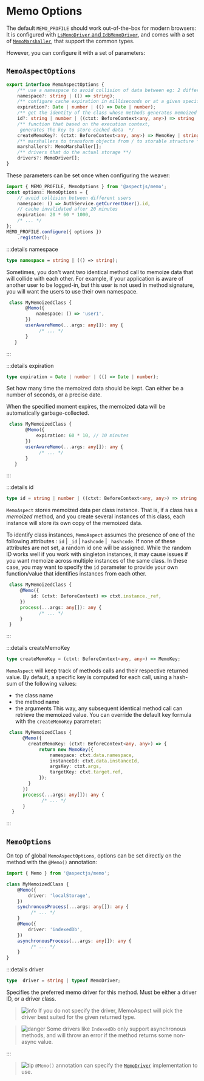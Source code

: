 # Memo Options

The default `MEMO_PROFILE` should work out-of-the-box for modern browsers:
It is configured with [`LsMemoDriver` and `IdbMemoDriver`](./30.memo-drivers.md#memo-drivers), 
and comes with a set of [`MemoMarshaller`](./30.memo-drivers.md#memomarshaller), that support the common types.

However, you can configure it with a set of parameters:

## `MemoAspectOptions`

```typescript
export interface MemoAspectOptions {
    /** use a namespace to avoid collision of data between eg: 2 different users */
    namespace?: string | (() => string);
    /** configure cache expiration in milliseconds or at a given specific date */
    expiration?: Date | number | (() => Date | number);
    /** get the identity of the class whose methods generates memoized data */
    id?: string | number | ((ctxt: BeforeContext<any, any>) => string | number);
    /** function that based on the execution context, 
     generates the key to store cached data  */
    createMemoKey?: (ctxt: BeforeContext<any, any>) => MemoKey | string;
    /** marshallers to transform objects from / to storable structure */
    marshallers?: MemoMarshaller[];
    /** drivers that do the actual storage **/
    drivers?: MemoDriver[];
}
```

These parameters can be set once when configuring the weaver: 
```typescript
import { MEMO_PROFILE, MemoOptions } from '@aspectjs/memo';
const options: MemoOptions = {
    // avoid collision between different users
    namespace: () => AuthService.getCurrentUser().id,
    // cache invalidated after 20 minutes
    expiration: 20 * 60 * 1000,
    /* ... */ 
};
MEMO_PROFILE.configure({ options })
    .register();
```

:::details namespace
```typescript
type namespace = string | (() => string);
```
Sometimes, you don't want two identical method call to memoize data that will collide with each other.
For example, if your application is aware of another user to be logged-in, but this user is not used in method signature, 
you will want the users to use their own namespace. 

 ```typescript
  class MyMemoizedClass {
        @Memo({
            namespace: () => 'user1',
        })
        userAwareMemo(...args: any[]): any {
             /* ... */
        }
    }
 ```
:::

:::details expiration
```typescript
type expiration = Date | number | (() => Date | number);
```
Set how many time the memoized data should be kept.
Can either be a number of seconds, or a precise date.

When the specified moment expires, the memoized data will be automatically garbage-collected.

 ```typescript
  class MyMemoizedClass {
        @Memo({
            expiration: 60 * 10, // 10 minutes
        })
        userAwareMemo(...args: any[]): any {
             /* ... */
        }
    }
 ```
:::

:::details id
```typescript
type id = string | number | ((ctxt: BeforeContext<any, any>) => string | number);
```

`MemoAspect` stores memoized data per class instance. 
That is, if a class has a *memoized* method, and you create several instances of this class, 
each instance will store its own copy of the memoized data.

To identify class instances, `MemoAspect` assumes the presence of one of the following attributes : `id` | `_id` | `hashcode` | `_hashcode`.
If none of these attributes are not set, a random id one will be assigned. 
While the random ID works well if you work with singleton instances, it may cause issues if you want memoize across multiple instances of the same class.
In these case, you may want to specify the `id` parameter to provide your own function/value that identifies instances from each other.

 ```typescript
  class MyMemoizedClass {
      @Memo({
          id: (ctxt: BeforeContext) => ctxt.instance._ref,
      })
      process(...args: any[]): any {
             /* ... */
      }
  }
 ```
:::

:::details createMemoKey
```typescript
type createMemoKey = (ctxt: BeforeContext<any, any>) => MemoKey;
```

`MemoAspect` will keep track of methods calls and their respective returned value. 
By default, a specific key is computed for each call, using a hash-sum of the following values:
 - the class name
 - the method name 
 - the arguments
This way, any subsequent identical method call can retrieve the memoized value.
You can override the default key formula with the `createMemoKey` parameter:
```typescript
 class MyMemoizedClass {
      @Memo({
        createMemoKey: (ctxt: BeforeContext<any, any>) => {
            return new MemoKey({
                namespace: ctxt.data.namespace,
                instanceId: ctxt.data.instanceId,
                argsKey: ctxt.args,
                targetKey: ctxt.target.ref,
            });
        }      
      })
      process(...args: any[]): any {
             /* ... */
      }
  }
```
:::

## `MemoOptions`

On top of global `MemoAspectOptions`, options can be set directly on the method with the `@Memo()` annotation:

```typescript
import { Memo } from '@aspectjs/memo';

class MyMemoizedClass {
    @Memo({
        driver: 'localStorage',
    })
    synchronousProcess(...args: any[]): any {
         /* ... */
    }
    @Memo({
        driver: 'indexedDb',
    })
    asynchronousProcess(...args: any[]): any {
         /* ... */
    }
}
```

:::details driver
 ```typescript
type  driver = string | typeof MemoDriver;
`````
 Specifies the preferred memo driver for this method. Must be either a driver ID, or a driver class.

 > ![info] If you do not specify the driver, MemoAspect will pick the driver best suited for the given returned type.    

 > ![danger] Some drivers like `IndexedDb` only support asynchronous methods, 
 > and will throw an error if the method returns some non-async value.

:::

> ![tip] `@Memo()` annotation can specify the [`MemoDriver`](./30.memo-drivers.md) implementation to use. 


[info]: ../../../../.README/picto/12px/info.png
[tip]: ../../../../.README/picto/12px/success.png
[danger]: ../../../../.README/picto/12px/danger.png
[pipeline]: ../../../../packages/memo/.README/memo-pipeline.png

